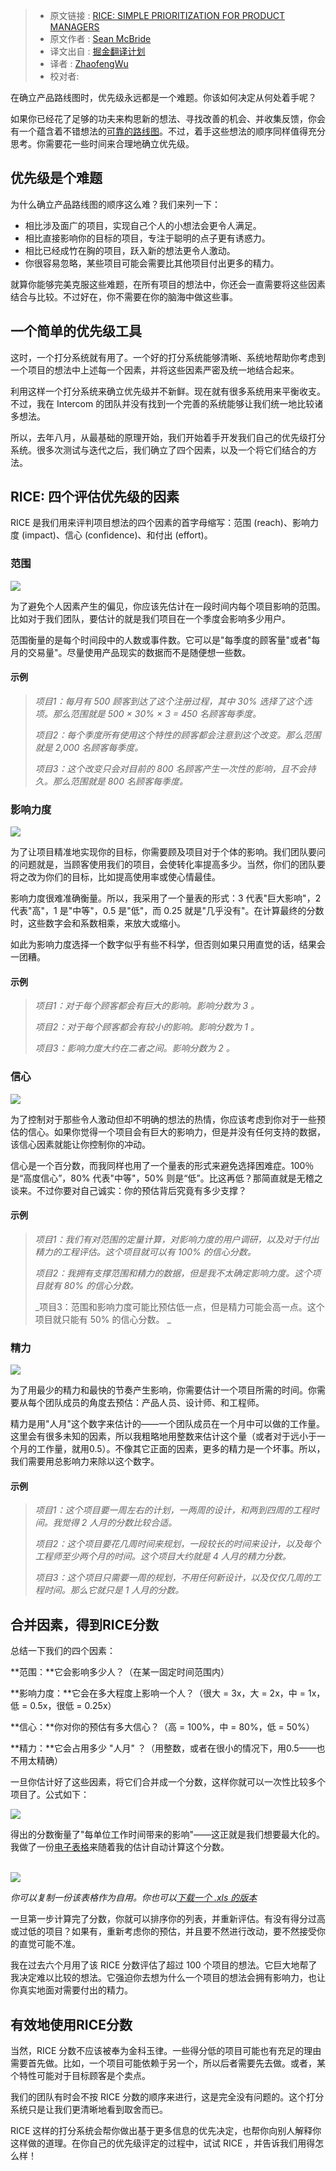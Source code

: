 >* 原文链接 : [RICE: SIMPLE PRIORITIZATION FOR PRODUCT MANAGERS](https://blog.intercom.io/rice-simple-prioritization-for-product-managers/)
>* 原文作者 : [Sean McBride](https://blog.intercom.io/author/smcbride/)
>* 译文出自 : [掘金翻译计划](https://github.com/xitu/gold-miner)
>* 译者 : [ZhaofengWu](https://github.com/ZhaofengWu)
>* 校对者:


在确立产品路线图时，优先级永远都是一个难题。你该如何决定从何处着手呢？

如果你已经花了足够的功夫来构思新的想法、寻找改善的机会、并收集反馈，你会有一个蕴含着不错想法的[可靠的路线图](httop://blog.intercom.io/where-do-product-roadmaps-come-from/)。不过，着手这些想法的顺序同样值得充分思考。你需要花一些时间来合理地确立优先级。



## 优先级是个难题


为什么确立产品路线图的顺序这么难？我们来列一下：

*   相比涉及面广的项目，实现自己个人的小想法会更令人满足。
*   相比直接影响你的目标的项目，专注于聪明的点子更有诱惑力。
*   相比已经成竹在胸的项目，跃入新的想法更令人激动。
*   你很容易忽略，某些项目可能会需要比其他项目付出更多的精力。

就算你能够完美克服这些难题，在所有项目的想法中，你还会一直需要将这些因素结合与比较。不过好在，你不需要在你的脑海中做这些事。



## 一个简单的优先级工具


这时，一个打分系统就有用了。一个好的打分系统能够清晰、系统地帮助你考虑到一个项目的想法中上述每一个因素，并将这些因素严密及统一地结合起来。


利用这样一个打分系统来确立优先级并不新鲜。现在就有很多系统用来平衡收支。不过，我在 Intercom 的团队并没有找到一个完善的系统能够让我们统一地比较诸多想法。


所以，去年八月，从最基础的原理开始，我们开始着手开发我们自己的优先级打分系统。很多次测试与迭代之后，我们确立了四个因素，以及一个将它们结合的方法。



## RICE: 四个评估优先级的因素

RICE 是我们用来评判项目想法的四个因素的首字母缩写：范围 (reach)、影响力度 (impact)、信心 (confidence)、和付出 (effort)。



### 范围


![](https://blog.intercomassets.com/wp-content/uploads/2016/03/15031653/Reach.png)


为了避免个人因素产生的偏见，你应该先估计在一段时间内每个项目影响的范围。比如对于我们团队，要估计的就是我们项目在一个季度会影响多少用户。

范围衡量的是每个时间段中的人数或事件数。它可以是"每季度的顾客量"或者"每月的交易量"。尽量使用产品现实的数据而不是随便想一些数。

#### 示例

> _项目1：每月有 500 顾客到达了这个注册过程，其中 30% 选择了这个选项。那么范围就是 500 × 30% × 3 = 450 名顾客每季度。_
>
> _项目2：每个季度所有使用这个特性的顾客都会注意到这个改变。那么范围就是 2,000 名顾客每季度。_
>
> _项目3：这个改变只会对目前的 800 名顾客产生一次性的影响，且不会持久。那么范围就是 800 名顾客每季度。_



### 影响力度


![](https://blog.intercomassets.com/wp-content/uploads/2016/03/15030742/impact.png)

为了让项目精准地实现你的目标，你需要顾及项目对于个体的影响。我们团队要问的问题就是，当顾客使用我们的项目，会使转化率提高多少。当然，你们的团队要将之改为你们的目标，比如提高使用率或使心情最佳。

影响力度很难准确衡量。所以，我采用了一个量表的形式：3 代表"巨大影响"，2 代表"高"，1 是"中等"，0.5 是"低"，而 0.25 就是"几乎没有"。在计算最终的分数时，这些数字会和系数相乘，来放大或缩小。

如此为影响力度选择一个数字似乎有些不科学，但否则如果只用直觉的话，结果会一团糟。

#### 示例

> _项目1：对于每个顾客都会有巨大的影响。影响分数为 3 。_
>
> _项目2：对于每个顾客都会有较小的影响。影响分数为 1 。_
>
> _项目3：影响力度大约在二者之间。影响分数为 2 。_

### 

### 信心

![](https://blog.intercomassets.com/wp-content/uploads/2016/03/15030748/confidence.png)

为了控制对于那些令人激动但却不明确的想法的热情，你应该考虑到你对于一些预估的信心。如果你觉得一个项目会有巨大的影响力，但是并没有任何支持的数据，该信心因素就能让你控制你的冲动。

信心是一个百分数，而我同样也用了一个量表的形式来避免选择困难症。100％ 是“高度信心”，80% 代表"中等"，50% 则是“低”。比这再低？那简直就是无稽之谈来。不过你要对自己诚实：你的预估背后究竟有多少支撑？

#### 示例

> _项目1：我们有对范围的定量计算，对影响力度的用户调研，以及对于付出精力的工程评估。这个项目就可以有 100% 的信心分数。_
>
> _项目2：我拥有支撑范围和精力的数据，但是我不太确定影响力度。这个项目就有 80% 的信心分数。_
>
> _项目3：范围和影响力度可能比预估低一点，但是精力可能会高一点。这个项目就只能有 50% 的信心分数。 _

### 

### 精力

![](https://blog.intercomassets.com/wp-content/uploads/2016/03/15030800/effort.png)

为了用最少的精力和最快的节奏产生影响，你需要估计一个项目所需的时间。你需要从每个团队成员的角度去预估：产品人员、设计师、和工程师。

精力是用"人月"这个数字来估计的——一个团队成员在一个月中可以做的工作量。这里会有很多未知的因素，所以我粗略地用整数来估计这个量（或者对于远小于一个月的工作量，就用0.5）。不像其它正面的因素，更多的精力是一个坏事。所以，我们需要用总影响力来除以这个数字。



#### 示例

> _项目1：这个项目要一周左右的计划，一两周的设计，和两到四周的工程时间。我觉得 2 人月的分数比较合适。_
>
> _项目2：这个项目要花几周时间来规划，一段较长的时间来设计，以及每个工程师至少两个月的时间。这个项目大约就是 4 人月的精力分数。_
>
> _项目3：这个项目只需要一周的规划，不用任何新设计，以及仅仅几周的工程时间。那么它就只是 1 人月的分数。_



## 合并因素，得到RICE分数

总结一下我们的四个因素：

**范围：**它会影响多少人？（在某一固定时间范围内）

**影响力度：**它会在多大程度上影响一个人？（很大 = 3x，大 = 2x，中 = 1x，低 = 0.5x，很低 = 0.25x）

**信心：**你对你的预估有多大信心？（高 = 100%，中 = 80%，低 = 50%）

**精力：**它会占用多少 "人月" ？（用整数，或者在很小的情况下，用0.5——也不用太精确）

一旦你估计好了这些因素，将它们合并成一个分数，这样你就可以一次性比较多个项目了。公式如下：

![](https://blog.intercomassets.com/wp-content/uploads/2016/03/15030740/formula.png)

得出的分数衡量了"每单位工作时间带来的影响"——这正就是我们想要最大化的。我做了一份[电子表格](https://docs.google.com/spreadsheets/d/12BY8jlCPOVav1KFocIx-wruLjO-TVE2tpLO-oFM3SDA/edit#gid=0)来随着我的估计自动计算这个分数。

[  
![](https://blog.intercomassets.com/wp-content/uploads/2016/03/15032115/spreadsheet-screenshot.png)](https://docs.google.com/spreadsheets/d/12BY8jlCPOVav1KFocIx-wruLjO-TVE2tpLO-oFM3SDA/edit#gid=0)

_你可以复制一份该表格作为自用。你也可以[下载一个 .xls 的版本](https://blog.intercomassets.com/wp-content/uploads/2016/03/15033140/RICE-scoring-example-spreadsheet-1.xlsx)_

一旦第一步计算完了分数，你就可以排序你的列表，并重新评估。有没有得分过高或过低的项目？如果有，重新考虑你的预估，并且要不然进行改动，要不然接受你的直觉可能不准。

我在过去六个月用了该 RICE 分数评估了超过 100 个项目的想法。它巨大地帮了我决定难以比较的想法。它强迫你去想为什么一个项目的想法会拥有影响力，也让你真实地面对需要付出的精力。



## 有效地使用RICE分数

当然，RICE 分数不应该被奉为金科玉律。一些得分低的项目可能也有充足的理由需要首先做。比如，一个项目可能依赖于另一个，所以后者需要先去做。或者，某个特性可能对于目标顾客是个卖点。

我们的团队有时会不按 RICE 分数的顺序来进行，这是完全没有问题的。这个打分系统只是让我们更清晰地看到取舍而已。

RICE 这样的打分系统会帮你做出基于更多信息的优先决定，也帮你向别人解释你这样做的道理。在你自己的优先级评定的过程中，试试 RICE ，并告诉我们用得怎么样！